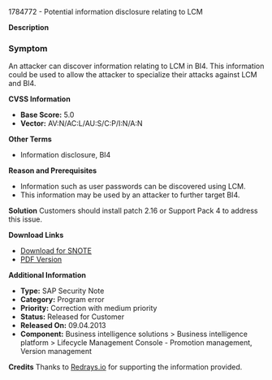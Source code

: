 1784772 - Potential information disclosure relating to LCM

**Description**

### Symptom
An attacker can discover information relating to LCM in BI4. This information could be used to allow the attacker to specialize their attacks against LCM and BI4.

**CVSS Information**
- **Base Score:** 5.0
- **Vector:** AV:N/AC:L/AU:S/C:P/I:N/A:N

**Other Terms**
- Information disclosure, BI4

**Reason and Prerequisites**
- Information such as user passwords can be discovered using LCM.
- This information may be used by an attacker to further target BI4.

**Solution**
Customers should install patch 2.16 or Support Pack 4 to address this issue.

**Download Links**
- [Download for SNOTE](https://notesdownloads.sap.com/note/0040000017549972017)
- [PDF Version](https://userapps.support.sap.com/sap/support/sfm/notes/print/0001784772?language=en-US&token=D7D49F9DFA56AE653E8EFD5CE8AFAE1D)

**Additional Information**
- **Type:** SAP Security Note
- **Category:** Program error
- **Priority:** Correction with medium priority
- **Status:** Released for Customer
- **Released On:** 09.04.2013
- **Component:** Business intelligence solutions > Business intelligence platform > Lifecycle Management Console - Promotion management, Version management

**Credits**
Thanks to [Redrays.io](https://redrays.io) for supporting the information provided.